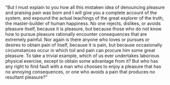 "But I must explain to you how all this mistaken idea of denouncing pleasure and praising pain
 was born and I will give you a complete account of the system, and expound the actual teachings of the great explorer of the truth,
  the master-builder of human happiness. No one rejects, dislikes, or avoids pleasure itself, because it is pleasure, but because those
   who do not know how to pursue pleasure rationally encounter consequences that are extremely painful. Nor again is there anyone who 
   loves or pursues or desires to obtain pain of itself, because it is pain, but because occasionally circumstances occur in which toil
    and pain can procure him some great pleasure. To take a trivial example, which of us ever undertakes laborious physical exercise,
     except to obtain some advantage from it? But who has any right to find fault with a man who chooses to enjoy a pleasure that has
      no annoying consequences, or one who avoids a pain that produces no resultant pleasure?"